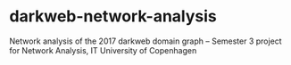 # darkweb-network-analysis
Network analysis of the 2017 darkweb domain graph – Semester 3 project for Network Analysis, IT University of Copenhagen
